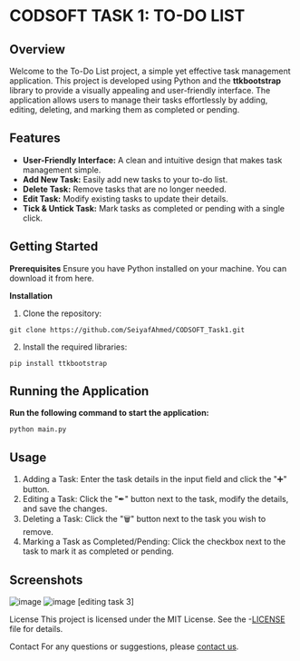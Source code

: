 # CODSOFT TASK 1: TO-DO LIST
## Overview
Welcome to the To-Do List project, a simple yet effective task management application. This project is developed using Python and the **ttkbootstrap** library to provide a visually appealing and user-friendly interface. The application allows users to manage their tasks effortlessly by adding, editing, deleting, and marking them as completed or pending.

## Features
* **User-Friendly Interface:** A clean and intuitive design that makes task management simple.
* **Add New Task:** Easily add new tasks to your to-do list.
* **Delete Task:** Remove tasks that are no longer needed.
* **Edit Task:** Modify existing tasks to update their details.
* **Tick & Untick Task:** Mark tasks as completed or pending with a single click.

## Getting Started
**Prerequisites**
Ensure you have Python installed on your machine. You can download it from here.

**Installation**

1. Clone the repository:
```
git clone https://github.com/SeiyafAhmed/CODSOFT_Task1.git
```

2. Install the required libraries:
```
pip install ttkbootstrap
```

## Running the Application
**Run the following command to start the application:**
```
python main.py
```

## Usage
1. Adding a Task: Enter the task details in the input field and click the "➕" button.
2. Editing a Task: Click the "✒" button next to the task, modify the details, and save the changes.
3. Deleting a Task: Click the "🗑" button next to the task you wish to remove.
4. Marking a Task as Completed/Pending: Click the checkbox next to the task to mark it as completed or pending.

## Screenshots
![image](https://github.com/user-attachments/assets/f74a1271-ca8d-4cd4-a2a8-92d32120dcf0)
![image](https://github.com/user-attachments/assets/f67bca3a-65df-4c03-a8d9-e2fee0473cd0) [editing task 3]


License
This project is licensed under the MIT License. See the -[LICENSE](https://github.com/SeiyafAhmed/CODSOFT_Task1/blob/main/LICENSE) file for details.

Contact
For any questions or suggestions, please [contact us](mailto:seiyafahmed.ofc@gmail.com).
